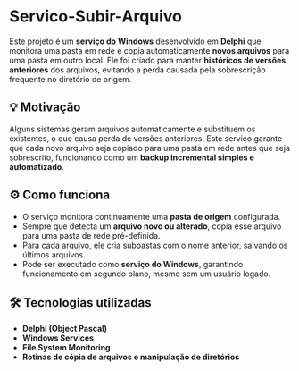 # Servico-Subir-Arquivo

Este projeto é um **serviço do Windows** desenvolvido em **Delphi** que monitora uma pasta em rede e copia automaticamente **novos arquivos** para uma pasta em outro local. Ele foi criado para manter **históricos de versões anteriores** dos arquivos, evitando a perda causada pela sobrescrição frequente no diretório de origem.

## 💡 Motivação

Alguns sistemas geram arquivos automaticamente e substituem os existentes, o que causa perda de versões anteriores. Este serviço garante que cada novo arquivo seja copiado para uma pasta em rede antes que seja sobrescrito, funcionando como um **backup incremental simples e automatizado**.

## ⚙️ Como funciona

- O serviço monitora continuamente uma **pasta de origem** configurada.
- Sempre que detecta um **arquivo novo ou alterado**, copia esse arquivo para uma pasta de rede pré-definida.
- Para cada arquivo, ele cria subpastas com o nome anterior, salvando os últimos arquivos.
- Pode ser executado como **serviço do Windows**, garantindo funcionamento em segundo plano, mesmo sem um usuário logado.

## 🛠️ Tecnologias utilizadas

- **Delphi (Object Pascal)**
- **Windows Services**
- **File System Monitoring**
- **Rotinas de cópia de arquivos e manipulação de diretórios**

